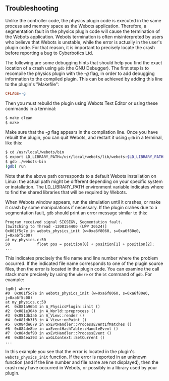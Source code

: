 ## Troubleshooting

Unlike the controller code, the physics plugin code is executed in the same process and memory space as the Webots application.
Therefore, a segmentation fault in the physics plugin code will cause the termination of the Webots application.
Webots termination is often misinterpreted by users who believe that Webots is unstable, while the error is actually in the user's plugin code.
For that reason, it is important to precisely locate the crash before reporting a bug to Cyberbotics Ltd.

The following are some debugging hints that should help you find the exact location of a crash using `gdb` (the GNU Debugger).
The first step is to recompile the physics plugin with the *-g* flag, in order to add debugging information to the compiled plugin.
This can be achieved by adding this line to the plugin's "Makefile":

```makefile
CFLAGS=-g
```

Then you must rebuild the plugin using Webots Text Editor or using these commands in a terminal:

```sh
$ make clean
$ make
```

Make sure that the *-g* flag appears in the compilation line.
Once you have rebuilt the plugin, you can quit Webots, and restart it using `gdb` in a terminal, like this:

```sh
$ cd /usr/local/webots/bin
$ export LD_LIBRARY_PATH=/usr/local/webots/lib/webots:$LD_LIBRARY_PATH
$ gdb ./webots-bin
(gdb) run
```

Note that the above path corresponds to a default Webots installation on Linux: the actual path might be different depending on your specific system or installation.
The LD\_LIBRARY\_PATH environment variable indicates where to find the shared libraries that will be required by Webots.

When Webots window appears, run the simulation until it crashes, or make it crash by some manipulations if necessary.
If the plugin crahes due to a segmentation fault, `gdb` should print an error message similar to this:

```
Program received signal SIGSEGV, Segmentation fault.
[Switching to Thread -1208154400 (LWP 30524)]
0x001f5c7e in webots_physics_init (w=0xa6f8060, s=0xa6f80e0, j=0xa6f5c00)
at my_physics.c:50
50            float pos = position[0] + position[1] + position[2];
...
```

This indicates precisely the file name and line number where the problem occurred.
If the indicated file name corresponds to one of the plugin source files, then the error is located in the plugin code.
You can examine the call stack more precisely by using the `where` or the `bt` command of `gdb`.
For example:

```
(gdb) where
#0  0x001f5c7e in webots_physics_init (w=0xa6f8060, s=0xa6f80e0, j=0xa6f5c00)
at my_physics.c:50
#1  0x081a96b3 in A_PhysicsPlugin::init ()
#2  0x081e304b in A_World::preprocess ()
#3  0x081db3a6 in A_View::render ()
#4  0x081db3f3 in A_View::onPaint ()
#5  0x084de679 in wxEvtHandler::ProcessEventIfMatches ()
#6  0x084de8be in wxEventHashTable::HandleEvent ()
#7  0x084def90 in wxEvtHandler::ProcessEvent ()
#8  0x084ea393 in wxGLContext::SetCurrent ()
...
```

In this example you see that the error is located in the plugin's `webots_physics_init` function.
If the error is reported in an unknown function (and if the line number and file name are not displayed), then the crash may have occurred in Webots, or possibly in a library used by your plugin.
